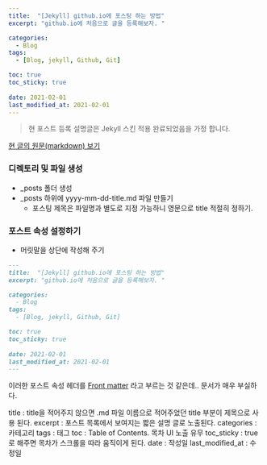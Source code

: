 ```yaml
---
title:  "[Jekyll] github.io에 포스팅 하는 방법"
excerpt: "github.io에 처음으로 글을 등록해보자. "

categories:
  - Blog
tags:
  - [Blog, jekyll, Github, Git]

toc: true
toc_sticky: true
 
date: 2021-02-01
last_modified_at: 2021-02-01
---
```



> 현 포스트 등록 설명글은 Jekyll 스킨 적용 완료되었음을 가정 합니다.


[현 글의 원문(markdown) 보기](https://github.com/wanderg84/wanderg84.github.io/blob/main/_posts/2021-02-01-test_post.md)


### 디렉토리 및 파일 생성
- _posts 폴더 생성
- _posts 하위에 yyyy-mm-dd-title.md 파일 만들기 
	- 포스팅 제목은 파일명과 별도로 지정 가능하니 영문으로 title 적절히 정하기.
	

### 포스트 속성 설정하기
- 머릿말을 상단에 작성해 주기

```markdown
---
title:  "[Jekyll] github.io에 포스팅 하는 방법"
excerpt: "github.io에 처음으로 글을 등록해보자. "

categories:
  - Blog
tags:
  - [Blog, jekyll, Github, Git]

toc: true
toc_sticky: true
 
date: 2021-02-01
last_modified_at: 2021-02-01
---
```
이러한 포스트 속성 헤더를 [Front matter](https://jekyllrb.com/docs/front-matter/) 라고 부르는 것 같은데..
문서가 매우 부실하다.

title : title을 적어주지 않으면 .md 파일 이름으로 적어주었던 title 부분이 제목으로 사용 된다.
excerpt : 포스트 목록에서 보여지는 짧은 설명 글로 노출된다.
categories : 카테고리
tags : 태그
toc : Table of Contents. 목차 UI 노출 유무
toc_sticky : true로 해주면 목차가 스크롤을 따라 움직이게 된다.
date : 작성일
last_modified_at : 수정일


